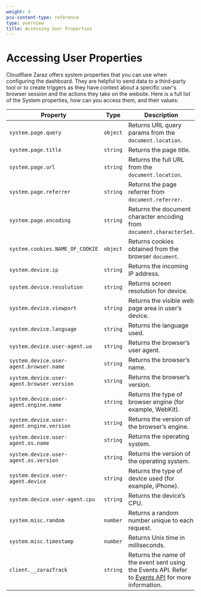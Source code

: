 ```yaml
---
weight: 4
pcx-content-type: reference
type: overview
title: Accessing User Properties
---
```


<ContentColumn>

# Accessing User Properties

Cloudflare Zaraz offers system properties that you can use when configuring the dashboard. They are helpful to send data to a third-party tool or to create triggers as they have context about a specific user's browser session and the actions they take on the website. Here is a full list of the System properties, how can you access them, and their values:

</ContentColumn>

<TableWrap>

| Property                                   | Type     | Description                                                                                                       |
| ------------------------------------------ | -------- | ----------------------------------------------------------------------------------------------------------------- |
| `system.page.query`                        | `object` | Returns URL query params from the `document.location`.                                                            |
| `system.page.title`                        | `string` | Returns the page title.                                                                                           |
| `system.page.url`                          | `string` | Returns the full URL from the `document.location`.                                                                |
| `system.page.referrer`                     | `string` | Returns the page referrer from `document.referrer`.                                                               |
| `system.page.encoding`                     | `string` | Returns the document character encoding from `document.characterSet`.                                             |
| `system.cookies.NAME_OF_COOKIE`            | `object` | Returns cookies obtained from the browser `document`.                                                             |
| `system.device.ip`                         | `string` | Returns the incoming IP address.                                                                                  |
| `system.device.resolution`                 | `string` | Returns screen resolution for device.                                                                             |
| `system.device.viewport`                   | `string` | Returns the visible web page area in user’s device.                                                               |
| `system.device.language`                   | `string` | Returns the language used.                                                                                        |
| `system.device.user-agent.ua`              | `string` | Returns the browser’s user agent.                                                                                 |
| `system.device.user-agent.browser.name`    | `string` | Returns the browser’s name.                                                                                       |
| `system.device.user-agent.browser.version` | `string` | Returns the browser’s version.                                                                                    |
| `system.device.user-agent.engine.name`     | `string` | Returns the type of browser engine (for example, WebKit).                                                         |
| `system.device.user-agent.engine.version`  | `string` | Returns the version of the browser’s engine.                                                                      |
| `system.device.user-agent.os.name`         | `string` | Returns the operating system.                                                                                     |
| `system.device.user-agent.os.version`      | `string` | Returns the version of the operating system.                                                                      |
| `system.device.user-agent.device`          | `string` | Returns the type of device used (for example, iPhone).                                                            |
| `system.device.user-agent.cpu`             | `string` | Returns the device’s CPU.                                                                                         |
| `system.misc.random`                       | `number` | Returns a random number unique to each request.                                                                   |
| `system.misc.timestamp`                    | `number` | Returns Unix time in milliseconds.                                                                                |
| `client.__zarazTrack`                      | `string` | Returns the name of the event sent using the Events API. Refer to [Events API](/events-api) for more information. |

</TableWrap>